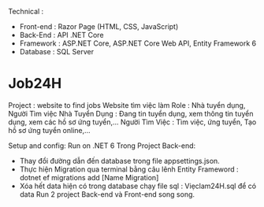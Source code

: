 Technical : 
+ Front-end : Razor Page (HTML, CSS, JavaScript)
+ Back-End : API .NET Core
+ Framework : ASP.NET Core, ASP.NET Core Web API, Entity Framework 6
+ Database : SQL Server


# Job24H
Project : website to find jobs
Website tìm việc làm
Role : Nhà tuyển dụng, Người Tìm việc
Nhà Tuyển Dụng : Đang tin tuyển dụng, xem thông tin tuyển dụng, xem các hồ sơ ứng tuyển,...
Người Tìm Việc : Tìm việc, ứng tuyển, Tạo hồ sơ ứng tuyển online,...

Setup and config:
Run on .NET 6
Trong Project 
   Back-end: 
+ Thay đổi đường dẫn đến database trong file appsettings.json.
+ Thực hiện Migration qua terminal bằng câu lênh Entity Frameword : dotnet ef migrations add [Name Migration]
+ Xóa hết data hiện có trong database chạy file sql : Viẹclam24H.sql để có data
Run 2 project Back-end và Front-end song song.
